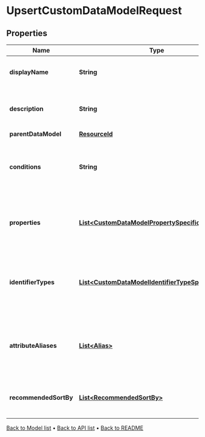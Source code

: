 

# UpsertCustomDataModelRequest


## Properties

| Name | Type | Description | Notes |
|------------ | ------------- | ------------- | -------------|
|**displayName** | **String** | The name of the Custom Data Model. |  |
|**description** | **String** | A description for the Custom Data Model. |  |
|**parentDataModel** | [**ResourceId**](ResourceId.md) |  |  [optional] |
|**conditions** | **String** | The conditions that the bound entity must meet to be valid. |  [optional] |
|**properties** | [**List&lt;CustomDataModelPropertySpecification&gt;**](CustomDataModelPropertySpecification.md) | The properties that are required or allowed on the bound entity. |  [optional] |
|**identifierTypes** | [**List&lt;CustomDataModelIdentifierTypeSpecification&gt;**](CustomDataModelIdentifierTypeSpecification.md) | The identifier types that are required or allowed on the bound entity. |  [optional] |
|**attributeAliases** | [**List&lt;Alias&gt;**](Alias.md) | The aliases for property keys, identifier types, and fields on the bound entity. |  [optional] |
|**recommendedSortBy** | [**List&lt;RecommendedSortBy&gt;**](RecommendedSortBy.md) | The preferred default sorting instructions. |  [optional] |



[Back to Model list](../README.md#documentation-for-models) &#8226; [Back to API list](../README.md#documentation-for-api-endpoints) &#8226; [Back to README](../README.md)


